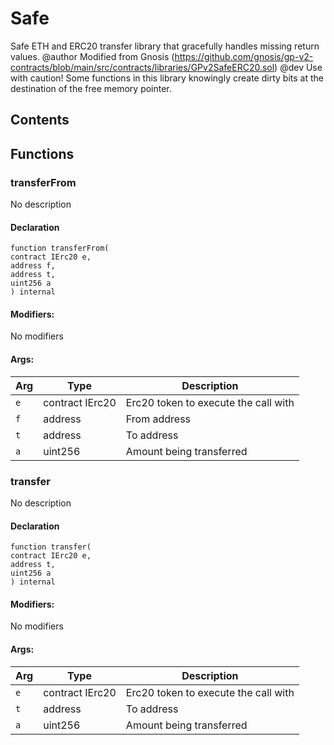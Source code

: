 # Safe


Safe ETH and ERC20 transfer library that gracefully handles missing return values.
  @author Modified from Gnosis (https://github.com/gnosis/gp-v2-contracts/blob/main/src/contracts/libraries/GPv2SafeERC20.sol)
  @dev Use with caution! Some functions in this library knowingly create dirty bits at the destination of the free memory pointer.


## Contents
<!-- START doctoc -->
<!-- END doctoc -->




## Functions

### transferFrom
No description


#### Declaration
```solidity
function transferFrom(
contract IErc20 e,
address f,
address t,
uint256 a
) internal
```

#### Modifiers:
No modifiers

#### Args:
| Arg | Type | Description |
| --- | --- | --- |
|`e` | contract IErc20 | Erc20 token to execute the call with
|`f` | address | From address
|`t` | address | To address
|`a` | uint256 | Amount being transferred

### transfer
No description


#### Declaration
```solidity
function transfer(
contract IErc20 e,
address t,
uint256 a
) internal
```

#### Modifiers:
No modifiers

#### Args:
| Arg | Type | Description |
| --- | --- | --- |
|`e` | contract IErc20 | Erc20 token to execute the call with
|`t` | address | To address
|`a` | uint256 | Amount being transferred




